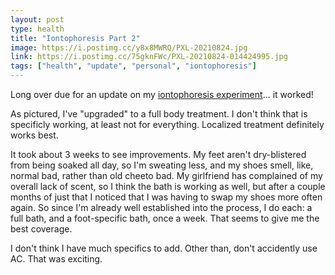 ```yaml
---
layout: post
type: health
title: "Iontophoresis Part 2"
image: https://i.postimg.cc/y8x8MWRQ/PXL-20210824.jpg
link: https://i.postimg.cc/75gknFWc/PXL-20210824-014424995.jpg
tags: ["health", "update", "personal", "iontophoresis"]
---
```


Long over due for an update on my [iontophoresis experiment](https://saturdayxiii.github.io/2021/05/19/iontophoresis/)... it worked!

As pictured, I've "upgraded" to a full body treatment.  I don't think that is specificly working, at least not for everything.  Localized treatment definitely works best.

It took about 3 weeks to see improvements.  My feet aren't dry-blistered from being soaked all day, so I'm sweating less, and my shoes smell, like, normal bad, rather than old cheeto bad.  My girlfriend has complained of my overall lack of scent, so I think the bath is working as well, but after a couple months of just that I noticed that I was having to swap my shoes more often again.  So since I'm already well established into the process, I do each: a full bath, and a foot-specific bath, once a week.  That seems to give me the best coverage.

I don't think I have much specifics to add.  Other than, don't accidently use AC.  That was exciting.
